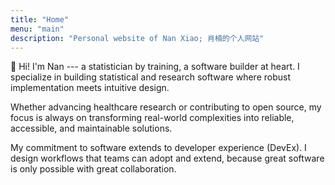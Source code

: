 ```yaml
---
title: "Home"
menu: "main"
description: "Personal website of Nan Xiao; 肖楠的个人网站"
---
```


👋 Hi! I'm Nan --- a statistician by training, a software builder at heart.
I specialize in building statistical and research software where
robust implementation meets intuitive design.

Whether advancing healthcare research or contributing to open source,
my focus is always on transforming real-world complexities into reliable,
accessible, and maintainable solutions.

My commitment to software extends to developer experience (DevEx).
I design workflows that teams can adopt and extend,
because great software is only possible with great collaboration.

<style>
.landing {
    font-family: var(--tw-prose-font-sans-serif);
    font-feature-settings: normal;
    font-weight: 500;
    font-size: 1.0625rem;
    font-variation-settings: "opsz" var(--inter-opsz-17-500);
    letter-spacing: var(--inter-ls-17-500);
}
</style>
